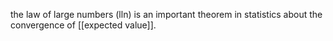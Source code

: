 the law of large numbers (lln) is an important theorem in statistics about the convergence of [[expected value]]. 